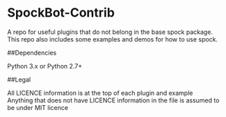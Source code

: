 SpockBot-Contrib
=====

A repo for useful plugins that do not belong in the base spock package.
This repo also includes some examples and demos for how to use spock.

##Dependencies

Python 3.x or Python 2.7+  

##Legal

All LICENCE information is at the top of each plugin and example  
Anything that does not have LICENCE information in the file is assumed to be under MIT licence
